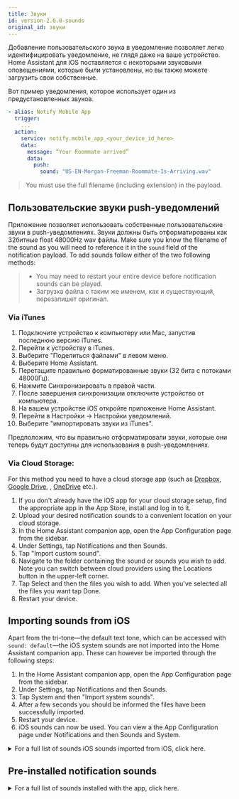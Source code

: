 ```yaml
---
title: Звуки
id: version-2.0.0-sounds
original_id: звуки
---
```


Добавление пользовательского звука в уведомление позволяет легко идентифицировать уведомление, не глядя даже на ваше устройство. Home Assistant для iOS поставляется с некоторыми звуковыми оповещениями, которые были установлены, но вы также можете загрузить свои собственные.

Вот пример уведомления, которое использует один из предустановленных звуков.

```yaml
- alias: Notify Mobile App
  trigger:
    ...
  action:
    service: notify.mobile_app_<your_device_id_here>
    data:
      message: “Your Roommate arrived”
      data:
        push:
          sound: "US-EN-Morgan-Freeman-Roommate-Is-Arriving.wav"
```

> You must use the full filename (including extension) in the payload.

## Пользовательские звуки push-уведомлений

Приложение позволяет использовать собственные пользовательские звуки в push-уведомлениях. Звуки должны быть отформатированы как 32битные float 48000Hz wav файлы. Make sure you know the filename of the sound as you will need to reference it in the `sound` field of the notification payload. To add sounds follow either of the two following methods:

> - You may need to restart your entire device before notification sounds can be played.
> - Загрузка файла с таким же именем, как и существующий, перезапишет оригинал.

### Via iTunes

1. Подключите устройство к компьютеру или Mac, запустив последнюю версию iTunes.
2. Перейти к устройству в iTunes.
3. Выберите "Поделиться файлами" в левом меню.
4. Выберите Home Assistant.
5. Перетащите правильно форматированные звуки (32 бита с потоками 48000Гц).
6. Нажмите Синхронизировать в правой части.
7. После завершения синхронизации отключите устройство от компьютера.
8. На вашем устройстве iOS откройте приложение Home Assistant.
9. Перейти в Настройки -> Настройки уведомлений.
10. Выберите "импортировать звуки из iTunes".

Предположим, что вы правильно отформатировали звуки, которые они теперь будут доступны для использования в push-уведомлениях.

### Via Cloud Storage:

For this method you need to have a cloud storage app (such as [Dropbox](https://www.dropbox.com), [Google Drive](https://www.google.com/drive/), <iCloud>, [OneDrive](https://onedrive.live.com/) etc.).

1. If you don't already have the iOS app for your cloud storage setup, find the appropriate app in the App Store, install and log in to it.
2. Upload your desired notification sounds to a convenient location on your cloud storage.
3. In the Home Assistant companion app, open the App Configuration page from the sidebar.
4. Under Settings, tap Notifications and then Sounds.
5. Tap "Import custom sound".
6. Navigate to the folder containing the sound or sounds you wish to add. Note you can switch between cloud providers using the Locations button in the upper-left corner.
7. Tap Select and then the files you wish to add. When you've selected all the files you want tap Done.
8. Restart your device.

## Importing sounds from iOS

Apart from the tri-tone—the default text tone, which can be accessed with `sound: default`—the iOS system sounds are not imported into the Home Assistant companion app. These can however be imported through the following steps:

1. In the Home Assistant companion app, open the App Configuration page from the sidebar.
2. Under Settings, tap Notifications and then Sounds.
3. Tap System and then "Import system sounds".
4. After a few seconds you should be informed the files have been successfully imported.
5. Restart your device.
6. iOS sounds can now be used. You can view a the App Configuration page under Notifications and then Sounds and System.

<details><summary>For a full list of sounds iOS sounds imported from iOS, click here.</summary> This list is representative for iOS 12, the actual list of imported sounds may vary depending on the configuration of your device and iOS version.

<p>
  ```text 3rdParty_DirectionDown_Haptic.caf 3rdParty_DirectionUp_Haptic.caf 3rdParty_Failure_Haptic.caf 3rdParty_Retry_Haptic.caf 3rdParty_Start_Haptic.caf 3rdParty_Stop_Haptic.caf 3rdParty_Success_Haptic.caf access_scan_complete.caf AccessSanComplete_Haptic acknowledgment_received.caf acknowledgment_sent.caf alarm.caf Alarm_Haptic.caf Alarm_Nightstand_Haptic.caf Alert_3rdParty_Haptic.caf Alert_3rdParty_Salient_Haptic.caf Alert_ActivityFriendsGoalAttained_Haptic.caf Alert_ActivityGoalAttained_Haptic.caf Alert_ActivityGoalAttained_Salient_Haptic.caf Alert_ActivityGoalBehind_Haptic.caf Alert_ActivityGoalBehind_Salient_Haptic.caf Alert_ActivityGoalClose_Haptic.caf Alert_BatteryLow_10p_Haptic.caf Alert_BatteryLow_5p_Haptic.caf Alert_BatteryLow_5p_Salient_Haptic.caf Alert_Calendar_Haptic.caf Alert_Calendar_Salient_Haptic.caf Alert_Health_Haptic.caf Alert_Mail_Haptic.caf Alert_Mail_Salient_Haptic.caf Alert_MapsDirectionsInApp_Haptic.caf Alert_Messages_1_Haptic.caf Alert_Messages_1_Salient_Haptic.caf Alert_Messages_2_Haptic.caf Alert_Messages_3_Haptic.caf Alert_PassbookBalance_Haptic.caf Alert_PassbookGeofence_Haptic.caf Alert_PassbookGeofence_Salient_Haptic.caf Alert_PhotostreamActivity_Haptic.caf Alert_ReminderDue_Haptic.caf Alert_ReminderDue_Salient_Haptic.caf Alert_SpartanConnected_LowLatency_Haptic.caf Alert_SpartanConnecting_Haptic.caf Alert_SpartanConnecting_LowLatency_Haptic.caf Alert_SpartanDisconnected_LowLatency_Haptic.caf Alert_Voicemail_Haptic.caf Alert_Voicemail_Salient_Haptic.caf Alert_WalkieTalkie_Haptic.caf Anticipate.caf AutoUnlock_Haptic.caf BatteryMagsafe_Haptic.caf Beat_Haptic.caf begin_record.caf Bloom.caf BuddyMigrationStart_Haptic.caf BuddyPairingFailure_Haptic.caf BuddyPairingRemoteConnection_Haptic.caf BuddyPairingRemoteTap_Haptic.caf BuddyPairingSuccess_Haptic.caf busy_tone_ansi.caf busy_tone_cept.caf call_waiting_tone_ansi.caf call_waiting_tone_cept.caf Calypso.caf camera_shutter_burst.caf camera_shutter_burst_begin.caf camera_shutter_burst_end.caf camera_timer_countdown.caf camera_timer_final_second.caf CameraCountdownImminent_Haptic.caf CameraCountdownTick_Haptic.caf CameraShutter_Haptic.caf Choo_Choo.caf connect_power.caf ct-busy.caf ct-call-waiting.caf ct-congestion.caf ct-error.caf ct-keytone2.caf ct-path-ack.caf Descent.caf Detent_Haptic.caf DoNotDisturb_Haptic.caf dtmf-0.caf dtmf-1.caf dtmf-2.caf dtmf-3.caf dtmf-4.caf dtmf-5.caf dtmf-6.caf dtmf-7.caf dtmf-8.caf dtmf-9.caf dtmf-pound.caf dtmf-star.caf end_call_tone_cept.caf end_record.caf engage_power.caf engage_power_short.caf ET_BeginNotification_Haptic.caf ET_BeginNotification_Salient_Haptic.caf ET_RemoteTap_Receive_Haptic.caf ET_RemoteTap_Send_Haptic.caf Fanfare.caf focus_change_app_icon.caf focus_change_keyboard.caf focus_change_large.caf focus_change_small.caf go_to_sleep_alert.caf GoToSleep_Haptic.caf HealthNotificaiton.caf HourlyChime_Haptic.caf HummingbirdCompletion_Haptic.caf HummingbirdNotification_Haptic.caf jbl_ambiguous.caf jbl_begin.caf jbl_cancel.caf jbl_confirm.caf jbl_no_match.caf key_press_click.caf key_press_delete.caf key_press_modifier.caf keyboard_press_clear.caf keyboard_press_delete.caf keyboard_press_normal.caf Ladder.caf lock.caf long_low_short_high.caf low_power.caf mail-sent.caf MessagesIncoming_Haptic.caf MessagesOutgoing_Haptic.caf middle_9_short_double_low.caf Minuet.caf multiway_invitation.caf MultiwayInvitation.caf MultiwayJoin.caf MultiwayLeave.caf navigation_pop.caf navigation_push.caf NavigationGenericManeuver_Haptic.caf NavigationGenericManeuver_Salient_Haptic.caf NavigationLeftTurn_Haptic.caf NavigationLeftTurn_Salient_Haptic.caf NavigationRightTurn_Haptic.caf NavigationRightTurn_Salient_Haptic.caf new-mail.caf News_Flash.caf nfc_scan_complete.caf Noir.caf Notification_Haptic.caf Notification_Salient_Haptic.caf OnOffPasscodeFailure_Haptic.caf OnOffPasscodeUnlock_Haptic.caf OnOffPasscodeUnlockCampanion_Haptic.caf OrbExit_Haptic.caf OrbLayers_Haptic.caf payment_failure.caf payment_success.caf PhoneAnswer_Haptic.caf PhoneHangUp_Haptic.caf PhoneHold_Haptic.caf photoShutter.caf PhotosZoomDetent_Haptic.caf Preview_AudioAndHaptic.caf QB_Dictation_Haptic.caf QB_Dictation_Off_Haptic.caf ReceivedMessage.caf RemoteCameraShutterBurstBegin_Haptic.caf RemoteCameraShutterBurstEnd_Haptic.caf ringback_tone_ansi.caf ringback_tone_aus.caf ringback_tone_cept.caf ringback_tone_hk.caf ringback_tone_uk.caf RingerChanged.caf Ringtone_2_Ducked_Haptic-sashimi.caf Ringtone_2_Haptic-sashimi.caf Ringtone_UK_Haptic.caf Ringtone_US_Haptic.caf RingtoneDucked_UK_Haptic.caf RingtoneDucked_US_Haptic.caf SalientNotification_Haptic.caf SedentaryTimer_Haptic.caf SedentaryTimer_Salient_Haptic.caf SentMessage.caf shake.caf Sherwood_Forest.caf short_double_high.caf short_double_low.caf short_low_high.caf SIMToolkitCallDropped.caf SIMToolkitGeneralBeep.caf SIMToolkitNegativeACK.caf SIMToolkitPositiveACK.caf SIMToolkitSMS.caf SiriAutoSend_Haptic.caf SiriStart_Haptic.caf SiriStopFailure_Haptic.caf SiriStopSuccess_Haptic.caf sms-received1.caf sms-received1.caf sms-received2.caf sms-received3.caf sms-received4.caf sms-received5.caf sms-received6.caf SOSEmergencyContactTextPrompt_Haptic.caf SOSFallDetection_Haptic-Newton.caf Spell.caf Stockholm_Haptic.caf StockholmActive_Haptic.caf StockholmActiveSingleCycle_Haptic.caf StockholmFailure_Haptic.caf StopwatchLap_Haptic.caf StopwatchReset_Haptic.caf StopwatchStart_Haptic.caf StopwatchStop_Haptic.caf Suspense.caf Swish.caf SwTest1_Haptic.caf SystemStartup_Haptic.caf Telegraph.caf Timer_Haptic.caf TimerCancel_Haptic.caf TimerPause_Haptic.caf TimerStart_Haptic.caf TimerWheelHoursDetent_Haptic.caf TimerWheelMinutesDetent_Haptic.caf Tink.caf Tiptoes.caf Tock.caf tweet_sent.caf Typewriters.caf UISwipe_Haptic.caf UISwitch_Off_Haptic.caf UISwitch_On_Haptic.caf Update.caf ussd.caf vc~ended.caf vc~invitation-accepted.caf vc~ringing.caf vc~ringing_watch.caf VoiceOver_Click_Haptic.caf WalkieTalkieActiveEnd_Haptic.caf WalkieTalkieActiveStart_Haptic.caf WalkieTalkieReceiveEnd_Haptic.caf WalkieTalkieReceiveStart_Haptic.caf warsaw.caf Warsaw_Haptic.caf wheels_of_time.caf WorkoutComplete_Haptic.caf WorkoutCompleteAutoDetect.caf WorkoutCountdown_Haptic.caf WorkoutPaceAbove.caf WorkoutPaceBelow.caf WorkoutPaused_Haptic.caf WorkoutPressStart_Haptic.caf WorkoutResumed_Haptic.caf WorkoutResumedAutoDetect.caf WorkoutSaved_Haptic.caf WorkoutSelect_Haptic.caf WorkoutStartAutoDetect.caf ```
</p>

</details>

## Pre-installed notification sounds

<details><summary>For a full list of sounds installed with the app, click here.</summary>

<p>
  ```text US-EN-Alexa-Back-Door-Opened.wav US-EN-Alexa-Back-Door-Unlocked.wav US-EN-Alexa-Basement-Door-Opened.wav US-EN-Alexa-Basement-Door-Unlocked.wav US-EN-Alexa-Boyfriend-Is-Arriving.wav US-EN-Alexa-Daughter-Is-Arriving.wav US-EN-Alexa-Front-Door-Opened.wav US-EN-Alexa-Front-Door-Unlocked.wav US-EN-Alexa-Garage-Door-Opened.wav US-EN-Alexa-Girlfriend-Is-Arriving.wav US-EN-Alexa-Good-Morning.wav US-EN-Alexa-Good-Night.wav US-EN-Alexa-Husband-Is-Arriving.wav US-EN-Alexa-Mail-Has-Arrived.wav US-EN-Alexa-Motion-At-Back-Door.wav US-EN-Alexa-Motion-At-Front-Door.wav US-EN-Alexa-Motion-Detected-Generic.wav US-EN-Alexa-Motion-In-Back-Yard.wav US-EN-Alexa-Motion-In-Basement.wav US-EN-Alexa-Motion-In-Front-Yard.wav US-EN-Alexa-Motion-In-Garage.wav US-EN-Alexa-Patio-Door-Opened.wav US-EN-Alexa-Patio-Door-Unlocked.wav US-EN-Alexa-Smoke-Detected-Generic.wav US-EN-Alexa-Smoke-Detected-In-Basement.wav US-EN-Alexa-Smoke-Detected-In-Garage.wav US-EN-Alexa-Smoke-Detected-In-Kitchen.wav US-EN-Alexa-Son-Is-Arriving.wav US-EN-Alexa-Water-Detected-Generic.wav US-EN-Alexa-Water-Detected-In-Basement.wav US-EN-Alexa-Water-Detected-In-Garage.wav US-EN-Alexa-Water-Detected-In-Kitchen.wav US-EN-Alexa-Welcome-Home.wav US-EN-Alexa-Wife-Is-Arriving.wav US-EN-Daisy-Back-Door-Motion.wav US-EN-Daisy-Back-Door-Open.wav US-EN-Daisy-Front-Door-Motion.wav US-EN-Daisy-Front-Door-Open.wav US-EN-Daisy-Front-Window-Open.wav US-EN-Daisy-Garage-Door-Open.wav US-EN-Daisy-Guest-Bath-Leak.wav US-EN-Daisy-Kitchen-Sink-Leak.wav US-EN-Daisy-Kitchen-Window-Open.wav US-EN-Daisy-Laundry-Room-Leak.wav US-EN-Daisy-Master-Bath-Leak.wav US-EN-Daisy-Master-Bedroom-Window-Open.wav US-EN-Daisy-Office-Window-Open.wav US-EN-Daisy-Refrigerator-Leak.wav US-EN-Daisy-Water-Heater-Leak.wav US-EN-Morgan-Freeman-Back-Door-Closed.wav US-EN-Morgan-Freeman-Back-Door-Locked.wav US-EN-Morgan-Freeman-Back-Door-Opened.wav US-EN-Morgan-Freeman-Back-Door-Unlocked.wav US-EN-Morgan-Freeman-Basement-Door-Closed.wav US-EN-Morgan-Freeman-Basement-Door-Locked.wav US-EN-Morgan-Freeman-Basement-Door-Opened.wav US-EN-Morgan-Freeman-Basement-Door-Unlocked.wav US-EN-Morgan-Freeman-Boss-Is-Arriving.wav US-EN-Morgan-Freeman-Boyfriend-Is-Arriving.wav US-EN-Morgan-Freeman-Cleaning-Supplies-Closet-Opened.wav US-EN-Morgan-Freeman-Coworker-Is-Arriving.wav US-EN-Morgan-Freeman-Daughter-Is-Arriving.wav US-EN-Morgan-Freeman-Friend-Is-Arriving.wav US-EN-Morgan-Freeman-Front-Door-Closed.wav US-EN-Morgan-Freeman-Front-Door-Locked.wav US-EN-Morgan-Freeman-Front-Door-Opened.wav US-EN-Morgan-Freeman-Front-Door-Unlocked.wav US-EN-Morgan-Freeman-Garage-Door-Closed.wav US-EN-Morgan-Freeman-Garage-Door-Opened.wav US-EN-Morgan-Freeman-Girlfriend-Is-Arriving.wav US-EN-Morgan-Freeman-Good-Morning.wav US-EN-Morgan-Freeman-Good-Night.wav US-EN-Morgan-Freeman-Liquor-Cabinet-Opened.wav US-EN-Morgan-Freeman-Motion-Detected.wav US-EN-Morgan-Freeman-Motion-In-Basement.wav US-EN-Morgan-Freeman-Motion-In-Bedroom.wav US-EN-Morgan-Freeman-Motion-In-Game-Room.wav US-EN-Morgan-Freeman-Motion-In-Garage.wav US-EN-Morgan-Freeman-Motion-In-Kitchen.wav US-EN-Morgan-Freeman-Motion-In-Living-Room.wav US-EN-Morgan-Freeman-Motion-In-Theater.wav US-EN-Morgan-Freeman-Motion-In-Wine-Cellar.wav US-EN-Morgan-Freeman-Patio-Door-Closed.wav US-EN-Morgan-Freeman-Patio-Door-Locked.wav US-EN-Morgan-Freeman-Patio-Door-Opened.wav US-EN-Morgan-Freeman-Patio-Door-Unlocked.wav US-EN-Morgan-Freeman-Roommate-Is-Arriving.wav US-EN-Morgan-Freeman-Searching-For-Car-Keys.wav US-EN-Morgan-Freeman-Setting-The-Mood.wav US-EN-Morgan-Freeman-Smartthings-Detected-A-Flood.wav US-EN-Morgan-Freeman-Smartthings-Detected-Carbon-Monoxide.wav US-EN-Morgan-Freeman-Smartthings-Detected-Smoke.wav US-EN-Morgan-Freeman-Smoke-Detected-In-Basement.wav US-EN-Morgan-Freeman-Smoke-Detected-In-Garage.wav US-EN-Morgan-Freeman-Smoke-Detected-In-Kitchen.wav US-EN-Morgan-Freeman-Someone-Is-Arriving.wav US-EN-Morgan-Freeman-Son-Is-Arriving.wav US-EN-Morgan-Freeman-Starting-Movie-Mode.wav US-EN-Morgan-Freeman-Starting-Party-Mode.wav US-EN-Morgan-Freeman-Starting-Romance-Mode.wav US-EN-Morgan-Freeman-Turning-Off-All-The-Lights.wav US-EN-Morgan-Freeman-Turning-Off-The-Air-Conditioner.wav US-EN-Morgan-Freeman-Turning-Off-The-Bar-Lights.wav US-EN-Morgan-Freeman-Turning-Off-The-Chandelier.wav US-EN-Morgan-Freeman-Turning-Off-The-Family-Room-Lights.wav US-EN-Morgan-Freeman-Turning-Off-The-Hallway-Lights.wav US-EN-Morgan-Freeman-Turning-Off-The-Kitchen-Light.wav US-EN-Morgan-Freeman-Turning-Off-The-Light.wav US-EN-Morgan-Freeman-Turning-Off-The-Lights.wav US-EN-Morgan-Freeman-Turning-Off-The-Mood-Lights.wav US-EN-Morgan-Freeman-Turning-Off-The-TV.wav US-EN-Morgan-Freeman-Turning-On-The-Air-Conditioner.wav US-EN-Morgan-Freeman-Turning-On-The-Bar-Lights.wav US-EN-Morgan-Freeman-Turning-On-The-Chandelier.wav US-EN-Morgan-Freeman-Turning-On-The-Family-Room-Lights.wav US-EN-Morgan-Freeman-Turning-On-The-Hallway-Lights.wav US-EN-Morgan-Freeman-Turning-On-The-Kitchen-Light.wav US-EN-Morgan-Freeman-Turning-On-The-Light.wav US-EN-Morgan-Freeman-Turning-On-The-Lights.wav US-EN-Morgan-Freeman-Turning-On-The-Mood-Lights.wav US-EN-Morgan-Freeman-Turning-On-The-TV.wav US-EN-Morgan-Freeman-Vacate-The-Premises.wav US-EN-Morgan-Freeman-Water-Detected-In-Basement.wav US-EN-Morgan-Freeman-Water-Detected-In-Garage.wav US-EN-Morgan-Freeman-Water-Detected-In-Kitchen.wav US-EN-Morgan-Freeman-Welcome-Home.wav US-EN-Morgan-Freeman-Wife-Is-Arriving.wav ```
</p>

</details>